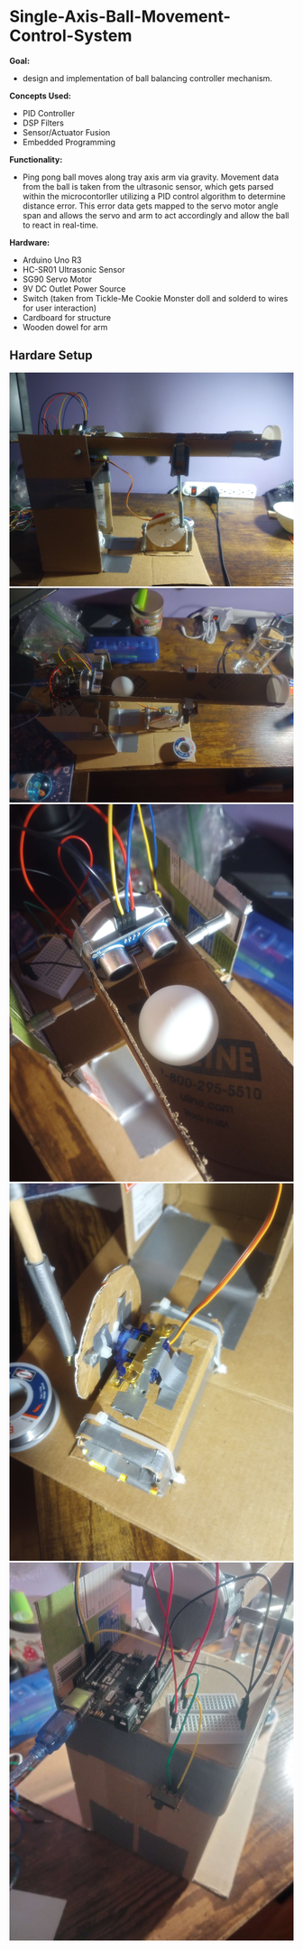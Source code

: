 # Single-Axis-Ball-Movement-Control-System
**Goal:** 
- design and implementation of ball balancing controller mechanism.
  
**Concepts Used:** 
- PID Controller
- DSP Filters
- Sensor/Actuator Fusion
- Embedded Programming
  
**Functionality:**
- Ping pong ball moves along tray axis arm via gravity. Movement data from the ball is taken from the ultrasonic sensor, which gets parsed within the microcontorller utilizing a PID control algorithm to determine distance error. This error data gets mapped to the servo motor angle span and allows the servo and arm to act accordingly and allow the ball to react in real-time.

  
**Hardware:**
- Arduino Uno R3
- HC-SR01 Ultrasonic Sensor
- SG90 Servo Motor
- 9V DC Outlet Power Source
- Switch (taken from Tickle-Me Cookie Monster doll and solderd to wires for user interaction)
- Cardboard for structure
- Wooden dowel for arm




## Hardare Setup
![top](./utils/images/side.jpg)
![side](./utils/images/top.jpg)
![sensor](./utils/images/sensor.jpg)
![actuator](./utils/images/actuator.jpg)
![power](./utils/images/power.jpg)

